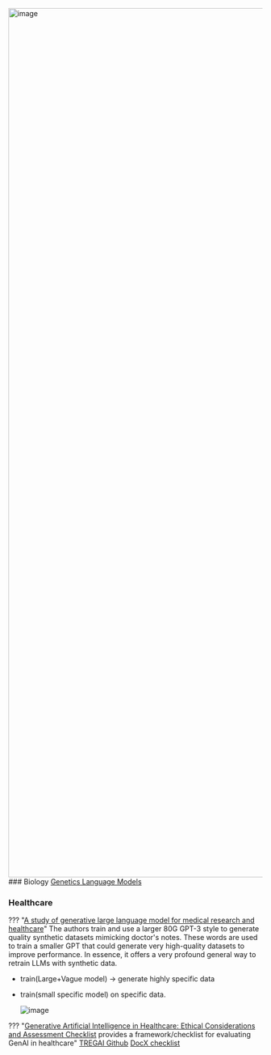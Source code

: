 <img width="1719" alt="image" src="https://github.com/ianderrington/genai/assets/76016868/c5ae3eb1-03e3-41d2-ba2d-0061c5a3b41d">### Biology
[Genetics Language Models](https://arxiv.org/pdf/2311.07621.pdf)



### Healthcare 

??? "[A study of generative large language model for medical research and healthcare](https://www.nature.com/articles/s41746-023-00958-w)"
    The authors train and use a larger 80G GPT-3 style to generate quality synthetic datasets mimicking doctor's notes. These words are used to train a smaller GPT that could generate very high-quality datasets to improve performance. In essence, it offers a very profound general way to retrain LLMs with synthetic data.
* train(Large+Vague model) -> generate highly specific data
* train(small specific model) on specific data.
    
    ![image](https://github.com/ianderrington/genai/assets/76016868/5dd829ee-f8f0-4bec-b02d-4941d1d289b7)



??? "[Generative Artificial Intelligence in Healthcare: Ethical Considerations and Assessment Checklist](https://arxiv.org/pdf/2311.02107.pdf) provides a framework/checklist for evaluating GenAI in healthcare"
    [TREGAI Github](https://github.com/nliulab/GenAI-Ethical-Checklist)
    [DocX checklist](https://drive.google.com/file/d/1ro_-GqITKHfNpHYTegUQdE-xm5t0Rvm6/view)
